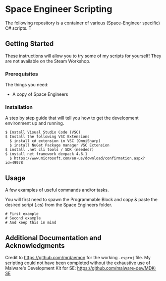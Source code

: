 # Space Engineer Scripting 

The following repository is a container of various (Space-Engineer specific) C# scripts. T

## Getting Started

These instructions will allow you to try some of my scripts for yourself! They are not available on the Steam Workshop.

### Prerequisites

The things you need:

* A copy of Space Engineers


### Installation

A step by step guide that will tell you how to get the development environment up and running.

```
$ Install Visual Studio Code (VSC)
$ Install the following VSC Extensions
  $ install c# extension in VSC (OmniSharp)
  $ install NuGet Package manager VSC Extension
$ install .net cli tools / SDK (needed?)
$ install net framework devpack 4.6.1
  $ https://www.microsoft.com/en-us/download/confirmation.aspx?id=49978
```

## Usage

A few examples of useful commands and/or tasks.

You will first need to spawn the Programmable Block and copy & paste the desired script (.cs) from the Space Engineers folder.

```
# First example
# Second example
# And keep this in mind
```

## Additional Documentation and Acknowledgments

Credit to https://github.com/mrdaemon for the working `.csproj` file.
My scripting could not have been completed without the exhaustive use of Malware's Development Kit for SE: https://github.com/malware-dev/MDK-SE